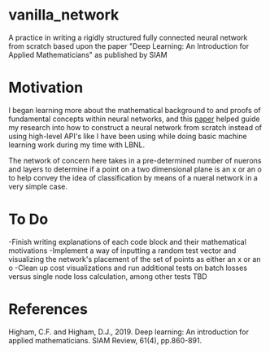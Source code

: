 # vanilla_network
A practice in writing a rigidly structured fully connected neural network from scratch based upon the paper "Deep Learning: An Introduction for Applied Mathematicians" as published by SIAM

# Motivation
I began learning more about the mathematical background to and proofs of fundamental concepts within neural networks, and this [paper](https://epubs.siam.org/doi/pdf/10.1137/18M1165748) helped guide my research into how to construct a neural network from scratch instead of using high-level API's like I have been using while doing basic machine learning work during my time with LBNL. 

The network of concern here takes in a pre-determined number of nuerons and layers to determine if a point on a two dimensional plane is an x or an o to help convey the idea of classification by means of a nueral network in a very simple case. 

# To Do
-Finish writing explanations of each code block and their mathematical motivations
-Implement a way of inputting a random test vector and visualizing the network's placement of the set of points as either an x or an o
-Clean up cost visualizations and run additional tests on batch losses versus single node loss calculation, among other tests TBD

# References
Higham, C.F. and Higham, D.J., 2019. Deep learning: An introduction for applied mathematicians. SIAM Review, 61(4), pp.860-891.
